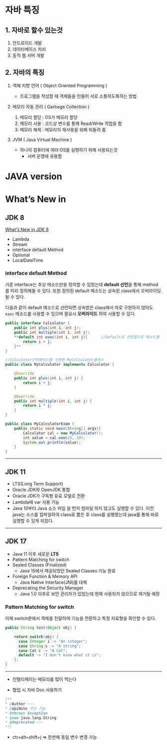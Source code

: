 # 자바 특징

## 1. 자바로 할수 있는것

1. 안드로이드 개발
2. 데이터베이스 처리
3. 동적 웹 서버 개발

## 2. 자바의 특징

1. 객체 지향 언어 ( Object Oriented Programming )
    - 프로그램을 작성할 때 객체들을 만들어 서로 소통하도록하는 방법
    
2. 메모리 자동 관리 ( Garbage Collection )
    1. 메모리 할당 : OS가 메모리 할당
    2. 메모리 사용 : 코드상 변수를 통해 Read/Write 작업을 함
    3. 메모리 해제 : 메모리의 재사용을 위해 되돌려 줌
    
3. JVM ( Java Virtual Machine )
    - 하나의 컴퓨터에 여러 OS를 실행하기 위해 사용되는것
        - 서버 운영에 유용함

# JAVA  version

# What’s New in

## JDK 8

[What's New in JDK 8](https://www.oracle.com/java/technologies/javase/8-whats-new.html)

- Lambda
- Stream
- interface default Method
- Optional
- LocalDateTime

### interface default Method

기존 interface는 추상 메소드만을 정의할 수 있었는데 **default 선언**을 통해 method를 미리 정의해둘 수 있다. 또한 정의된 default 메소드는 상속된 class에서 오버라이딩 될 수 있다.

다음과 같이 default 메소드로 선언되면 상속받은 class에서 따로 구현하지 않아도 `exec` 메소드를 사용할 수 있으며 필요시 **오버라이드** 하여 사용할 수 있다.

```java
public interface Calculator {
	public int plus(int i, int j);
	public int multiple(int i, int j);
	**default int exec(int i, int j){      //default로 선언함으로 메소드를 구현할 수 있다.
		return i + j;
	}**
}

//Calculator인터페이스를 구현한 MyCalculator클래스
public class MyCalculator implements Calculator {

	@Override
	public int plus(int i, int j) {
		return i + j;
	}

	@Override
	public int multiple(int i, int j) {
		return i * j;
	}
}

public class MyCalculatorExam {
	public static void main(String[] args){
		Calculator cal = new MyCalculator();
		int value = cal.exec(5, 10);
		System.out.println(value);
	}
}
```

---

## JDK 11

- LTS(Long Term Support)
- Oracle JDK와 OpenJDK 통합
- Oracle JDK가 구독형 유료 모델로 전환
- Lambda에 var 사용 가능
- Java 10부터 Java 소스 파일 을 먼저 컴파일 하지 않고도 실행할 수 있다. 이전 java는 소스를 컴파일하여 class로 뽑은 후 class를 실행했는데 java를 통해 바로 실행할 수 있게 되었다.

---

## JDK 17

- Java 11 이후 새로운 **LTS**
- Pattern Matching for switch
- Sealed Classes (Finalized)
    - Java 15에서 제공되었던 Sealed Classes 기능 완료
- Foreign Function & Memory API
    - Java Native Interface(JNI)를 대체
- Deprecating the Security Manager
    - Java 1.0 이후로 보안 관리자가 있었는데 현재 사용되지 않으므로 제거될 예정

### **Pattern Matching for switch**

이제 switch문에서 객체를 전달하여 기능을 전환하고 특정 자료형을 확인할 수 있다.

```java
public String test(Object obj) {

    return switch(obj) {
      case Integer i -> "An integer";
      case String s -> "A string";
      case Cat c -> "A Cat";
      default -> "I don't know what it is";
    };
}
```

---

- 인텔리제이는 메모리를 많이 먹는다

- 협업 시 자바 Doc 사용하기

```java
/** 
* @Author ~~~
* @apiNote 무슨 기능
* @throws Exception
* @see java.lang.String
* @deprecated ~~~
**/
```

- ctr+alt+shift+j ⇒ 한번에 동일 변수 변경 가능